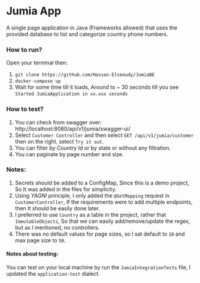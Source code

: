 # Jumia App
A single page application in Java (Frameworks allowed) that uses the provided database to list and categorize country phone numbers.

### How to run?
Open your terminal then:
1. `git clone https://github.com/Hassan-Elseoudy/JumiaBE`
2. `docker-compose up`
3. Wait for some time till it loads, Around to ~ 30 seconds till you see `Started JumiaApplication in xx.xxx seconds`
### How to test?
1. You can check from swagger over: http://localhost:8080/api/v1/jumia/swagger-ui/
2. Select `Customer Controller` and then select `GET /api/v1/jumia/customer` then on the right, select `Try it out`.
3. You can filter by Country Id or by state or without any filtration.
4. You can paginate by page number and size.

### Notes:
1. Secrets should be added to a ConfigMap, Since this is a demo project, So It was added in the files for simplicity.
2. Using *YAGNI* principle, I only added the `@GetMapping` request in `CustomerController`, If the requirements were to add multiple endpoints, then It should be easily done later.
3. I preferred to use `Country` as a table in the project, rather that `ImmutableObjects`, So that we can easily add/remove/update the regex, but as I mentioned, no controllers.
4. There was no default values for page sizes, so I sat default to `10` and max page size to `50`.

#### Notes about testing:
You can test on your local machine by run the `JumiaIntegrationTests` file, I updated the `application-test` dialect.